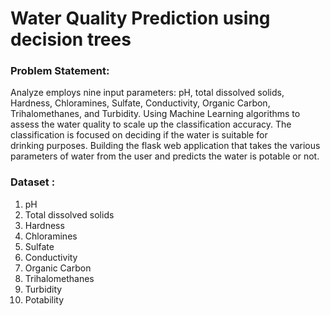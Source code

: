 # Water Quality Prediction using decision trees

### Problem Statement:

 Analyze employs nine input parameters: pH, total dissolved solids, Hardness, Chloramines, Sulfate, Conductivity, Organic Carbon, Trihalomethanes, and Turbidity. Using Machine Learning algorithms to assess the water quality to scale up the classification accuracy. The classification is focused on deciding if the water is suitable for drinking purposes. Building the flask web application that takes the various parameters of water from the user and predicts the water is potable or not.

### Dataset :

1. pH
2. Total dissolved solids
3. Hardness
4. Chloramines
5. Sulfate
6. Conductivity
7. Organic Carbon
8. Trihalomethanes
9. Turbidity
10. Potability


